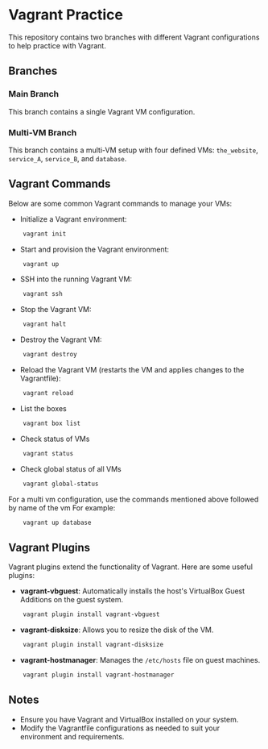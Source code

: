 # Vagrant Practice

This repository contains two branches with different Vagrant configurations to help practice with Vagrant.

## Branches

### Main Branch

This branch contains a single Vagrant VM configuration.

### Multi-VM Branch

This branch contains a multi-VM setup with four defined VMs: `the_website`, `service_A`, `service_B`, and `database`.

## Vagrant Commands

Below are some common Vagrant commands to manage your VMs:

- Initialize a Vagrant environment:
```sh
    vagrant init
```
- Start and provision the Vagrant environment:
```sh
    vagrant up
```
- SSH into the running Vagrant VM:
```sh
    vagrant ssh
```
- Stop the Vagrant VM:
```sh
    vagrant halt
```
- Destroy the Vagrant VM:
```sh
    vagrant destroy
```
- Reload the Vagrant VM (restarts the VM and applies changes to the Vagrantfile):
```sh
    vagrant reload
```
- List the boxes
```sh
    vagrant box list
```
- Check status of VMs
```sh
    vagrant status
```
- Check global status of all VMs
```sh
    vagrant global-status
```
For a multi vm configuration, use the commands mentioned above followed by name of the vm
For example:
```sh
    vagrant up database
```

## Vagrant Plugins

Vagrant plugins extend the functionality of Vagrant. Here are some useful plugins:

- **vagrant-vbguest**: Automatically installs the host's VirtualBox Guest Additions on the guest system.
```sh
    vagrant plugin install vagrant-vbguest
```
- **vagrant-disksize**: Allows you to resize the disk of the VM.
```sh
    vagrant plugin install vagrant-disksize
```
- **vagrant-hostmanager**: Manages the `/etc/hosts` file on guest machines.
```sh
    vagrant plugin install vagrant-hostmanager
```

## Notes

- Ensure you have Vagrant and VirtualBox installed on your system.
- Modify the Vagrantfile configurations as needed to suit your environment and requirements.
